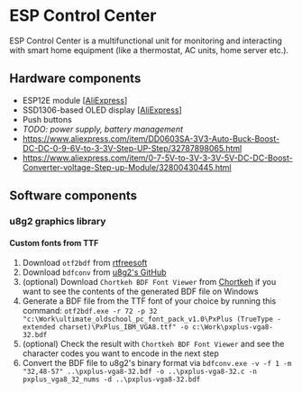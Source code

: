 # ESP Control Center

ESP Control Center is a multifunctional unit for monitoring and interacting with
smart home equipment (like a thermostat, AC units, home server etc.).

## Hardware components

- ESP12E module [[AliExpress](https://www.aliexpress.com/item/1PCS-ESP-12F-ESP-12E-upgrade-ESP8266-Remote-Serial-Port-WIFI-Wireless-Module/32714088769.html)]
- SSD1306-based OLED display [[AliExpress](https://www.aliexpress.com/item/1pcs-Free-Shipping-White-Blue-White-and-Blue-color-0-96-inch-128X64-OLED-Display-Module/32717950155.html)]
- Push buttons
- *TODO: power supply, battery management*
 - https://www.aliexpress.com/item/DD0603SA-3V3-Auto-Buck-Boost-DC-DC-0-9-6V-to-3-3V-Step-UP-Step/32787898065.html
 - https://www.aliexpress.com/item/0-7-5V-to-3V-3-3V-5V-DC-DC-Boost-Converter-voltage-Step-up-Module/32800430445.html

## Software components

### u8g2 graphics library

#### Custom fonts from TTF

1. Download `otf2bdf` from [rtfreesoft](http://rtfreesoft.blogspot.hu/2014/12/otf2bdf-self-forked.html)
1. Download `bdfconv` from [u8g2's GitHub](https://github.com/olikraus/u8g2/blob/master/tools/font/bdfconv/bdfconv.exe)
1. (optional) Download `Chortkeh BDF Font Viewer` from [Chortkeh](http://www.chortkeh.com/font-toolbox/bdf-font-viewer) if you want to
see the contents of the generated BDF file on Windows
1. Generate a BDF file from the TTF font of your choice by running this command:
`otf2bdf.exe -r 72 -p 32 "c:\Work\ultimate_oldschool_pc_font_pack_v1.0\PxPlus (TrueType - extended charset)\PxPlus_IBM_VGA8.ttf" -o c:\Work\pxplus-vga8-32.bdf`
1. (optional) Check the result with `Chortkeh BDF Font Viewer` and see the character codes you want to encode in the next step
1. Convert the BDF file to u8g2's binary format via `bdfconv.exe -v -f 1 -m "32,48-57" ..\pxplus-vga8-32.bdf -o ..\pxplus-vga8-32.c -n pxplus_vga8_32_nums -d ..\pxplus-vga8-32.bdf`
